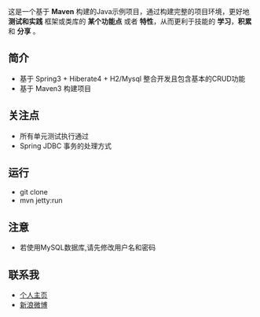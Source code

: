 这是一个基于 **Maven** 构建的Java示例项目，通过构建完整的项目环境，更好地 **测试和实践** 框架或类库的 **某个功能点** 或者 **特性**，从而更利于技能的 **学习**，**积累** 和 **分享** 。

## 简介 ##

- 基于 Spring3 + Hiberate4 + H2/Mysql 整合开发且包含基本的CRUD功能
- 基于 Maven3 构建项目

## 关注点 ##

- 所有单元测试执行通过
- Spring JDBC 事务的处理方式

## 运行 ##

- git clone
- mvn jetty:run

## 注意 ##

- 若使用MySQL数据库,请先修改用户名和密码

## 联系我 ##

- [个人主页](http://www.macrotea.com "http://www.macrotea.com")
- [新浪微博](http://weibo.com/macrotea "http://weibo.com/macrotea")
